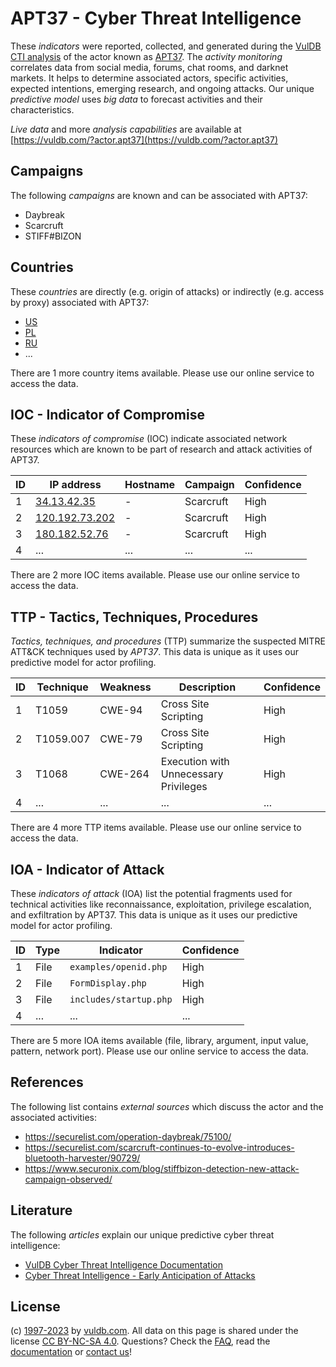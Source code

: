 # APT37 - Cyber Threat Intelligence

These _indicators_ were reported, collected, and generated during the [VulDB CTI analysis](https://vuldb.com/?kb.cti) of the actor known as [APT37](https://vuldb.com/?actor.apt37). The _activity monitoring_ correlates data from social media, forums, chat rooms, and darknet markets. It helps to determine associated actors, specific activities, expected intentions, emerging research, and ongoing attacks. Our unique _predictive model_ uses _big data_ to forecast activities and their characteristics.

_Live data_ and more _analysis capabilities_ are available at [https://vuldb.com/?actor.apt37](https://vuldb.com/?actor.apt37)

## Campaigns

The following _campaigns_ are known and can be associated with APT37:

* Daybreak
* Scarcruft
* STIFF#BIZON

## Countries

These _countries_ are directly (e.g. origin of attacks) or indirectly (e.g. access by proxy) associated with APT37:

* [US](https://vuldb.com/?country.us)
* [PL](https://vuldb.com/?country.pl)
* [RU](https://vuldb.com/?country.ru)
* ...

There are 1 more country items available. Please use our online service to access the data.

## IOC - Indicator of Compromise

These _indicators of compromise_ (IOC) indicate associated network resources which are known to be part of research and attack activities of APT37.

ID | IP address | Hostname | Campaign | Confidence
-- | ---------- | -------- | -------- | ----------
1 | [34.13.42.35](https://vuldb.com/?ip.34.13.42.35) | - | Scarcruft | High
2 | [120.192.73.202](https://vuldb.com/?ip.120.192.73.202) | - | Scarcruft | High
3 | [180.182.52.76](https://vuldb.com/?ip.180.182.52.76) | - | Scarcruft | High
4 | ... | ... | ... | ...

There are 2 more IOC items available. Please use our online service to access the data.

## TTP - Tactics, Techniques, Procedures

_Tactics, techniques, and procedures_ (TTP) summarize the suspected MITRE ATT&CK techniques used by _APT37_. This data is unique as it uses our predictive model for actor profiling.

ID | Technique | Weakness | Description | Confidence
-- | --------- | -------- | ----------- | ----------
1 | T1059 | CWE-94 | Cross Site Scripting | High
2 | T1059.007 | CWE-79 | Cross Site Scripting | High
3 | T1068 | CWE-264 | Execution with Unnecessary Privileges | High
4 | ... | ... | ... | ...

There are 4 more TTP items available. Please use our online service to access the data.

## IOA - Indicator of Attack

These _indicators of attack_ (IOA) list the potential fragments used for technical activities like reconnaissance, exploitation, privilege escalation, and exfiltration by APT37. This data is unique as it uses our predictive model for actor profiling.

ID | Type | Indicator | Confidence
-- | ---- | --------- | ----------
1 | File | `examples/openid.php` | High
2 | File | `FormDisplay.php` | High
3 | File | `includes/startup.php` | High
4 | ... | ... | ...

There are 5 more IOA items available (file, library, argument, input value, pattern, network port). Please use our online service to access the data.

## References

The following list contains _external sources_ which discuss the actor and the associated activities:

* https://securelist.com/operation-daybreak/75100/
* https://securelist.com/scarcruft-continues-to-evolve-introduces-bluetooth-harvester/90729/
* https://www.securonix.com/blog/stiffbizon-detection-new-attack-campaign-observed/

## Literature

The following _articles_ explain our unique predictive cyber threat intelligence:

* [VulDB Cyber Threat Intelligence Documentation](https://vuldb.com/?kb.cti)
* [Cyber Threat Intelligence - Early Anticipation of Attacks](https://www.scip.ch/en/?labs.20201022)

## License

(c) [1997-2023](https://vuldb.com/?kb.changelog) by [vuldb.com](https://vuldb.com/?kb.about). All data on this page is shared under the license [CC BY-NC-SA 4.0](https://creativecommons.org/licenses/by-nc-sa/4.0/). Questions? Check the [FAQ](https://vuldb.com/?kb.faq), read the [documentation](https://vuldb.com/?kb) or [contact us](https://vuldb.com/?contact)!
